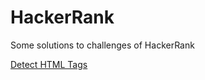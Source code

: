 HackerRank
==========

Some solutions to challenges of HackerRank

[Detect HTML Tags](https://www.hackerrank.com/challenges/detect-html-tags)